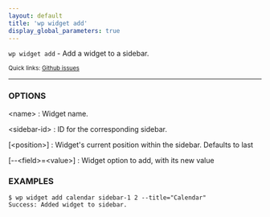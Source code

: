 ```yaml
---
layout: default
title: 'wp widget add'
display_global_parameters: true
---
```


`wp widget add` - Add a widget to a sidebar.

<small>Quick links: <a href="https://github.com/wp-cli/wp-cli/issues?q=is%3Aopen+label%3Acommand%3Awidget-add+sort%3Aupdated-desc">Github issues</a></small>

<hr />

### OPTIONS

&lt;name&gt;
: Widget name.

&lt;sidebar-id&gt;
: ID for the corresponding sidebar.

[&lt;position&gt;]
: Widget's current position within the sidebar. Defaults to last

[\--&lt;field&gt;=&lt;value&gt;]
: Widget option to add, with its new value

### EXAMPLES

    $ wp widget add calendar sidebar-1 2 --title="Calendar"
    Success: Added widget to sidebar.



